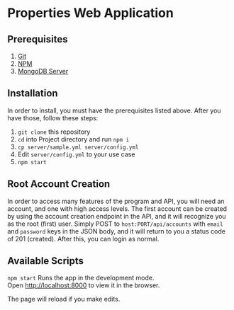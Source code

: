 # Properties Web Application

## Prerequisites

1. [Git](https://git-scm.com/downloads)
2. [NPM](https://www.npmjs.com)
3. [MongoDB Server](https://www.mongodb.com)

## Installation

In order to install, you must have the prerequisites listed above.  After you have those, follow these steps:

1. `git clone` this repository
2. `cd` into Project directory and run `npm i`
3. `cp server/sample.yml server/config.yml`
4. Edit `server/config.yml` to your use case
5. `npm start`

## Root Account Creation

In order to access many features of the program and API, you will need an account, and one with high access levels.
The first account can be created by using the account creation endpoint in the API, and it will recognize you as the root (first) user. Simply POST to `host:PORT/api/accounts` with `email` and `password` keys in the JSON body, and it will return to you a status code of 201 (created). After this, you can login as normal.

## Available Scripts

`npm start`
Runs the app in the development mode.<br /> Open [http://localhost:8000](http://localhost:8000) to view it in the browser.

The page will reload if you make edits.<br />